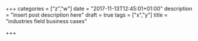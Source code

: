 +++
categories = ["z","w"]
date = "2017-11-13T12:45:01+01:00"
description = "insert post description here"
draft = true
tags = ["x","y"]
title = "industries field business cases"

+++

